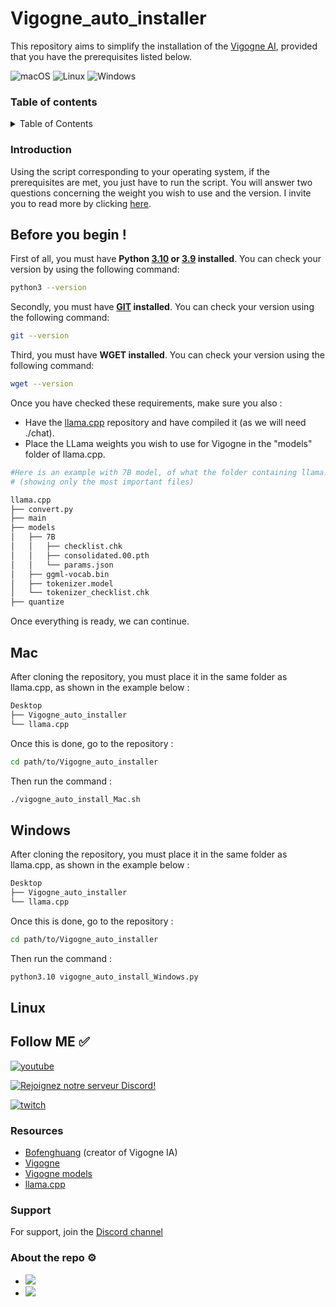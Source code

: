 # Vigogne_auto_installer

This repository aims to simplify the installation of the [Vigogne AI](https://github.com/bofenghuang/vigogne), provided that you have the prerequisites listed below.

![macOS](https://img.shields.io/badge/-macOS-%23999999?style=flat-square&logo=macos&logoColor=white) 
![Linux](https://img.shields.io/badge/-Linux-%23FCC624?style=flat-square&logo=linux&logoColor=white)
![Windows](https://img.shields.io/badge/-Windows-%230078D6?style=flat-square&logo=windows&logoColor=white)

### Table of contents

<details>
  <summary>Table of Contents</summary>
  <ol>
    <li>
      <a href="#introduction">Introduction</a>
    </li>
    <li>
      <a href="#before-you-begin-">Before you begin</a>
      <ul>
        <li><a href="#mac">Mac</a></li>
        <li><a href="#windows">Windows</a></li>
        <li><a href="#linux">Linux</a></li>
      </ul>
    </li>
    <li><a href="#follow-me-">Follow ME ✅</a></li>
    <li><a href="#resources">Resources</a></li>
    <li><a href="#support">Support</a></li>
    <li><a href="#about-the-repo-">About the repo ⚙️</a></li>
  </ol>
</details>

### Introduction

Using the script corresponding to your operating system, if the prerequisites are met, you just have to run the script. You will answer two questions concerning the weight you wish to use and the version. 
I invite you to read more by clicking [here](https://github.com/bofenghuang/vigogne/blob/main/vigogne/model/README.md).

## Before you begin !

First of all, you must have **Python [3.10](https://www.python.org/downloads/release/python-3100/) or [3.9](https://www.python.org/downloads/release/python-390/) installed**. You can check your version by using the following command:

```bash
python3 --version
```

Secondly, you must have **[GIT](https://git-scm.com/book/fr/v2/D%C3%A9marrage-rapide-Installation-de-Git) installed**. You can check your version using the following command:

```bash
git --version
```

Third, you must have **WGET installed**. You can check your version using the following command:

```bash
wget --version
```

Once you have checked these requirements, make sure you also :

- Have the [llama.cpp](https://github.com/ggerganov/llama.cpp) repository and have compiled it (as we will need ./chat).
- Place the LLama weights you wish to use for Vigogne in the "models" folder of llama.cpp.

```bash
#Here is an example with 7B model, of what the folder containing llama.cpp should look like 
# (showing only the most important files)

llama.cpp
├── convert.py
├── main
├── models
│   ├── 7B
│   │   ├── checklist.chk
│   │   ├── consolidated.00.pth
│   │   └── params.json
│   ├── ggml-vocab.bin
│   ├── tokenizer.model
│   └── tokenizer_checklist.chk
├── quantize
```

Once everything is ready, we can continue.


## Mac

After cloning the repository, you must place it in the same folder as llama.cpp, as shown in the example below :

```bash
Desktop
├── Vigogne_auto_installer
└── llama.cpp
```

Once this is done, go to the repository :

```bash
cd path/to/Vigogne_auto_installer
```

Then run the command :

```bash
./vigogne_auto_install_Mac.sh
```

## Windows

After cloning the repository, you must place it in the same folder as llama.cpp, as shown in the example below :

```bash
Desktop
├── Vigogne_auto_installer
└── llama.cpp
```

Once this is done, go to the repository :

```bash
cd path/to/Vigogne_auto_installer
```

Then run the command :

```bash
python3.10 vigogne_auto_install_Windows.py
```

## Linux


## Follow ME ✅

[![youtube](https://img.shields.io/youtube/channel/subscribers/UC5XJLz-Gnv8_T61wMXu-K-A?label=PereConteur&style=social)](https://www.youtube.com/channel/UC5XJLz-Gnv8_T61wMXu-K-A)

[![Rejoignez notre serveur Discord!](https://img.shields.io/badge/Discord-Join%20our%20server-blue?style=for-the-badge&logo=discord)](https://discord.gg/xY63gyVfaR)

[![twitch](https://img.shields.io/twitch/status/pereconteur?label=PereConteur&style=social)](https://www.twitch.tv/pereconteur)

### Resources

- [Bofenghuang](https://github.com/bofenghuang) (creator of Vigogne IA)
- [Vigogne](https://github.com/bofenghuang/vigogne)
- [Vigogne models](https://github.com/bofenghuang/vigogne/blob/main/vigogne/model/README.md)
- [llama.cpp](https://github.com/ggerganov/llama.cpp)

### Support

For support, join the [Discord channel](https://discord.gg/xY63gyVfaR)

### About the repo ⚙️

 - ![](https://img.shields.io/github/repo-size/pereconteur/Vigogne_auto_installer)
 - ![](https://img.shields.io/github/last-commit/pereconteur/Vigogne_auto_installer)
